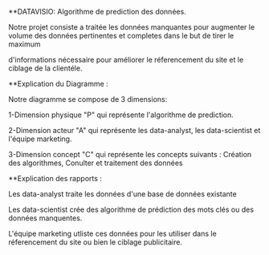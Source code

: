 
**DATAVISIO: Algorithme de prediction des données.

Notre projet consiste a traitée les données manquantes pour augmenter le volume des données pertinentes et completes dans le but de tirer le maximum 

d'informations nécessaire pour améliorer le réferencement du site et le ciblage de la clientéle.


**Explication du Diagramme :

Notre diagramme se compose de 3 dimensions: 

1-Dimension physique "P" qui représente l'algorithme de prediction.

2-Dimension acteur "A" qui représente les data-analyst, les data-scientist et l'équipe marketing.

3-Dimension concept "C" qui représente les concepts suivants : Création des algorithmes, Conulter et traitement des données


**Explication des rapports : 

 Les data-analyst traite les données d'une base de données existante

 Les data-scientist crée des algorithme de prédiction des mots clés ou des données manquentes.

 L'équipe marketing utliste ces données pour les utiliser dans le réferencement du site ou bien le ciblage publicitaire.